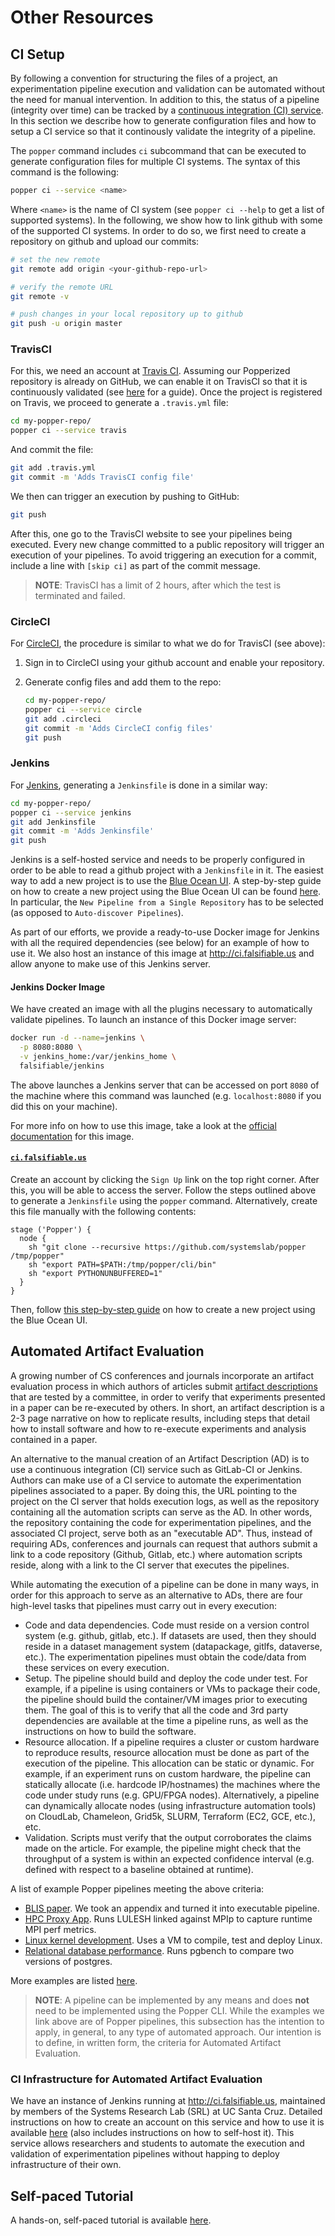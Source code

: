 # Other Resources

## CI Setup

By following a convention for structuring the files of a project, an 
experimentation pipeline execution and validation can be automated 
without the need for manual intervention. In addition to this, the 
status of a pipeline (integrity over time) can be tracked by a 
[continuous integration (CI) 
service](https://en.wikipedia.org/wiki/Comparison_of_continuous_integration_software). 
In this section we describe how to generate configuration files and 
how to setup a CI service so that it continously validate the 
integrity of a pipeline.

The `popper` command includes `ci` subcommand that can be executed to 
generate configuration files for multiple CI systems. The syntax of 
this command is the following:

```bash
popper ci --service <name>
```

Where `<name>` is the name of CI system (see `popper ci --help` to get 
a list of supported systems). In the following, we show how to link 
github with some of the supported CI systems. In order to do so, we 
first need to create a repository on github and upload our commits:

```bash
# set the new remote
git remote add origin <your-github-repo-url>

# verify the remote URL
git remote -v

# push changes in your local repository up to github
git push -u origin master
```

### TravisCI

For this, we need an account at [Travis CI](http://travis-ci.org). 
Assuming our Popperized repository is already on GitHub, we can enable 
it on TravisCI so that it is continuously validated (see 
[here](https://docs.travis-ci.com/user/getting-started/) for a guide). 
Once the project is registered on Travis, we proceed to generate a 
`.travis.yml` file:

```bash
cd my-popper-repo/
popper ci --service travis
```

And commit the file:

```bash
git add .travis.yml
git commit -m 'Adds TravisCI config file'
```

We then can trigger an execution by pushing to GitHub:

```bash
git push
```

After this, one go to the TravisCI website to see your pipelines being 
executed. Every new change committed to a public repository will 
trigger an execution of your pipelines. To avoid triggering an 
execution for a commit, include a line with `[skip ci]` as part of the 
commit message.

> **NOTE**: TravisCI has a limit of 2 hours, after which the test is 
> terminated and failed.

### CircleCI

For [CircleCI](https://circleci.com/), the procedure is similar to 
what we do for TravisCI (see above):

 1. Sign in to CircleCI using your github account and enable your 
    repository.

 2. Generate config files and add them to the repo:

    ```bash
    cd my-popper-repo/
    popper ci --service circle
    git add .circleci
    git commit -m 'Adds CircleCI config files'
    git push
    ```

### Jenkins

For [Jenkins](https://jenkinsci.org), generating a `Jenkinsfile` is 
done in a similar way:

```bash
cd my-popper-repo/
popper ci --service jenkins
git add Jenkinsfile
git commit -m 'Adds Jenkinsfile'
git push
```

Jenkins is a self-hosted service and needs to be properly configured 
in order to be able to read a github project with a `Jenkinsfile` in 
it. The easiest way to add a new project is to use the [Blue Ocean 
UI](https://jenkins.io/projects/blueocean/). A step-by-step guide on 
how to create a new project using the Blue Ocean UI can be found 
[here](https://jenkins.io/doc/book/blueocean/creating-pipelines/). In 
particular, the `New Pipeline from a Single Repository` has to be 
selected (as opposed to `Auto-discover Pipelines`).

As part of our efforts, we provide a ready-to-use Docker image for 
Jenkins with all the required dependencies (see below) for an example 
of how to use it. We also host an instance of this image at 
<http://ci.falsifiable.us> and allow anyone to make use of this 
Jenkins server.

#### Jenkins Docker Image

We have created an image with all the plugins necessary to 
automatically validate pipelines. To launch an instance of this Docker 
image server:

```bash
docker run -d --name=jenkins \
  -p 8080:8080 \
  -v jenkins_home:/var/jenkins_home \
  falsifiable/jenkins
```

The above launches a Jenkins server that can be accessed on port 
`8080` of the machine where this command was launched (e.g. 
`localhost:8080` if you did this on your machine).

For more info on how to use this image, take a look at the [official 
documentation](https://github.com/jenkinsci/docker/blob/master/README.md) 
for this image.

#### [`ci.falsifiable.us`](http://ci.falsifiable.us)

Create an account by clicking the `Sign Up` link on the top right 
corner. After this, you will be able to access the server. Follow the 
steps outlined above to generate a `Jenkinsfile` using the `popper` 
command. Alternatively, create this file manually with the following 
contents:

```
stage ('Popper') {
  node {
    sh "git clone --recursive https://github.com/systemslab/popper /tmp/popper"
    sh "export PATH=$PATH:/tmp/popper/cli/bin"
    sh "export PYTHONUNBUFFERED=1"
  }
}
```

Then, follow [this step-by-step 
guide](https://jenkins.io/doc/book/blueocean/creating-pipelines/) on 
how to create a new project using the Blue Ocean UI.

## Automated Artifact Evaluation

A growing number of CS conferences and journals incorporate an 
artifact evaluation process in which authors of articles submit 
[artifact descriptions](http://ctuning.org/ae/submission.html) that 
are tested by a committee, in order to verify that experiments 
presented in a paper can be re-executed by others. In short, an 
artifact description is a 2-3 page narrative on how to replicate 
results, including steps that detail how to install software and how 
to re-execute experiments and analysis contained in a paper.

An alternative to the manual creation of an Artifact Description (AD) 
is to use a continuous integration (CI) service such as GitLab-CI or 
Jenkins. Authors can make use of a CI service to automate the 
experimentation pipelines associated to a paper. By doing this, the 
URL pointing to the project on the CI server that holds execution 
logs, as well as the repository containing all the automation scripts 
can serve as the AD. In other words, the repository containing the 
code for experimentation pipelines, and the associated CI project, 
serve both as an "executable AD". Thus, instead of requiring ADs, 
conferences and journals can request that authors submit a link to a 
code repository (Github, Gitlab, etc.) where automation scripts 
reside, along with a link to the CI server that executes the 
pipelines.

While automating the execution of a pipeline can be done in many ways, 
in order for this approach to serve as an alternative to ADs, there 
are four high-level tasks that pipelines must carry out in every 
execution:

  * Code and data dependencies. Code must reside on a version control 
    system (e.g. github, gitlab, etc.). If datasets are used, then 
    they should reside in a dataset management system (datapackage, 
    gitlfs, dataverse, etc.). The experimentation pipelines must 
    obtain the code/data from these services on every execution.
  * Setup. The pipeline should build and deploy the code under test. 
    For example, if a pipeline is using containers or VMs to package 
    their code, the pipeline should build the container/VM images 
    prior to executing them. The goal of this is to verify that all 
    the code and 3rd party dependencies are available at the time a 
    pipeline runs, as well as the instructions on how to build the 
    software.
  * Resource allocation. If a pipeline requires a cluster or custom 
    hardware to reproduce results, resource allocation must be done as 
    part of the execution of the pipeline. This allocation can be 
    static or dynamic. For example, if an experiment runs on custom 
    hardware, the pipeline can statically allocate (i.e. hardcode 
    IP/hostnames) the machines where the code under study runs (e.g. 
    GPU/FPGA nodes). Alternatively, a pipeline can dynamically 
    allocate nodes (using infrastructure automation tools) on 
    CloudLab, Chameleon, Grid5k, SLURM, Terraform (EC2, GCE, etc.), 
    etc.
  * Validation. Scripts must verify that the output corroborates the 
    claims made on the article. For example, the pipeline might check 
    that the throughput of a system is within an expected confidence 
    interval (e.g. defined with respect to a baseline obtained at 
    runtime).

A list of example Popper pipelines meeting the above criteria:

  * [BLIS 
    paper](https://github.com/popperized/popper-readthedocs-examples/tree/master/pipelines/blis). 
    We took an appendix and turned it into executable pipeline.
  * [HPC Proxy 
    App](https://github.com/popperized/popper-readthedocs-examples/tree/master/pipelines/mpip). 
    Runs LULESH linked against MPIp to capture runtime MPI perf 
    metrics.
  * [Linux kernel 
    development](https://github.com/popperized/popper-readthedocs-examples/tree/master/pipelines/linux-cgroups). 
    Uses a VM to compile, test and deploy Linux.
  * [Relational database 
    performance](https://github.com/popperized/popper-readthedocs-examples/tree/master/pipelines/pgbench). 
    Runs pgbench to compare two versions of postgres.

More examples are listed 
[here](https://popper.rtfd.io/en/latest/sections/examples.html).

> **NOTE**: A pipeline can be implemented by any means and does 
> **not** need to be implemented using the Popper CLI. While the 
> examples we link above are of Popper pipelines, this subsection has 
> the intention to apply, in general, to any type of automated 
> approach. Our intention is to define, in written form, the criteria 
> for Automated Artifact Evaluation.

### CI Infrastructure for Automated Artifact Evaluation

We have an instance of Jenkins running at <http://ci.falsifiable.us>, 
maintained by members of the Systems Research Lab (SRL) at UC Santa 
Cruz. Detailed instructions on how to create an account on this 
service and how to use it is available 
[here](https://popper.readthedocs.io/en/latest/ci/jenkins.html) (also 
includes instructions on how to self-host it). This service allows 
researchers and students to automate the execution and validation of 
experimentation pipelines without happing to deploy infrastructure of 
their own.

## Self-paced Tutorial

A hands-on, self-paced tutorial is available 
[here](https://popperized.github.io/swc-lesson).

